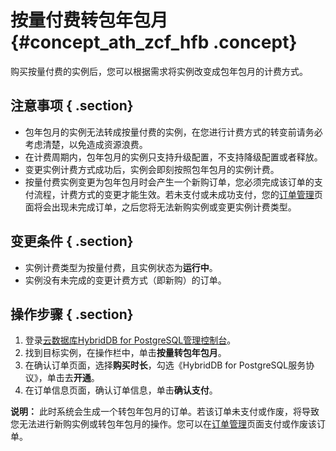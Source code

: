 # 按量付费转包年包月 {#concept_ath_zcf_hfb .concept}

购买按量付费的实例后，您可以根据需求将实例改变成包年包月的计费方式。

## 注意事项 { .section}

-   包年包月的实例无法转成按量付费的实例，在您进行计费方式的转变前请务必考虑清楚，以免造成资源浪费。
-   在计费周期内，包年包月的实例只支持升级配置，不支持降级配置或者释放。
-   变更实例计费方式成功后，实例会即刻按照包年包月的实例计费。
-   按量付费实例变更为包年包月时会产生一个新购订单，您必须完成该订单的支付流程，计费方式的变更才能生效。若未支付或未成功支付，您的[订单管理](https://expense.console.aliyun.com/?/order/list/)页面将会出现未完成订单，之后您将无法新购实例或变更实例计费类型。

## 变更条件 { .section}

-   实例计费类型为按量付费，且实例状态为**运行中**。
-   实例没有未完成的变更计费方式（即新购）的订单。

## 操作步骤 { .section}

1.  登录[云数据库HybridDB for PostgreSQL管理控制台](https://gpdb.console.aliyun.com)。
2.  找到目标实例，在操作栏中，单击**按量转包年包月**。
3.  在确认订单页面，选择**购买时长**，勾选《HybridDB for PostgreSQL服务协议》，单击去**开通**。
4.  在订单信息页面，确认订单信息，单击**确认支付**。

**说明：** 此时系统会生成一个转包年包月的订单。若该订单未支付或作废，将导致您无法进行新购实例或转包年包月的操作。您可以在[订单管理](https://expense.console.aliyun.com/#/order/list/)页面支付或作废该订单。

